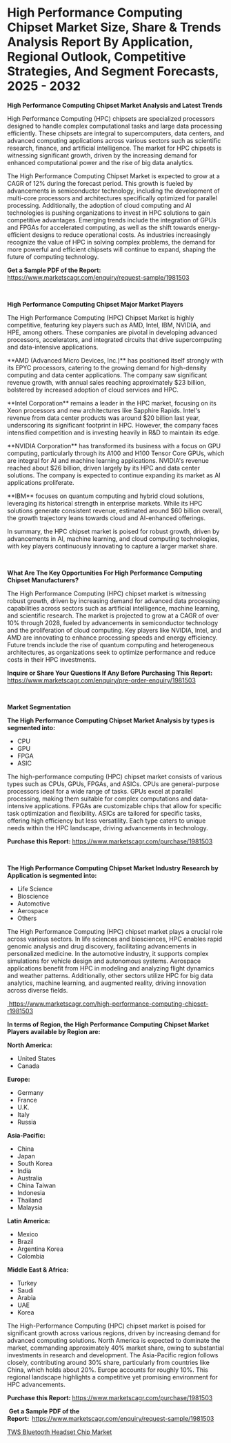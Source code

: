 <p><h1>High Performance Computing Chipset Market Size, Share & Trends Analysis Report By Application, Regional Outlook, Competitive Strategies, And Segment Forecasts, 2025 - 2032</h1></p><p><strong>High Performance Computing Chipset Market Analysis and Latest Trends</strong></p>
<p><p>High Performance Computing (HPC) chipsets are specialized processors designed to handle complex computational tasks and large data processing efficiently. These chipsets are integral to supercomputers, data centers, and advanced computing applications across various sectors such as scientific research, finance, and artificial intelligence. The market for HPC chipsets is witnessing significant growth, driven by the increasing demand for enhanced computational power and the rise of big data analytics.</p><p>The High Performance Computing Chipset Market is expected to grow at a CAGR of 12% during the forecast period. This growth is fueled by advancements in semiconductor technology, including the development of multi-core processors and architectures specifically optimized for parallel processing. Additionally, the adoption of cloud computing and AI technologies is pushing organizations to invest in HPC solutions to gain competitive advantages. Emerging trends include the integration of GPUs and FPGAs for accelerated computing, as well as the shift towards energy-efficient designs to reduce operational costs. As industries increasingly recognize the value of HPC in solving complex problems, the demand for more powerful and efficient chipsets will continue to expand, shaping the future of computing technology.</p></p>
<p><strong>Get a Sample PDF of the Report:&nbsp;</strong> <a href="https://www.marketscagr.com/enquiry/request-sample/1981503?utm_campaign=2336&utm_medium=2&utm_source=Github&utm_content=ia&utm_term=13022025&utm_id=high-performance-computing-chipset">https://www.marketscagr.com/enquiry/request-sample/1981503</a></p>
<p>&nbsp;</p>
<p><strong>High Performance Computing Chipset Major Market Players</strong></p>
<p><p>The High Performance Computing (HPC) Chipset Market is highly competitive, featuring key players such as AMD, Intel, IBM, NVIDIA, and HPE, among others. These companies are pivotal in developing advanced processors, accelerators, and integrated circuits that drive supercomputing and data-intensive applications.</p><p>**AMD (Advanced Micro Devices, Inc.)** has positioned itself strongly with its EPYC processors, catering to the growing demand for high-density computing and data center applications. The company saw significant revenue growth, with annual sales reaching approximately $23 billion, bolstered by increased adoption of cloud services and HPC.</p><p>**Intel Corporation** remains a leader in the HPC market, focusing on its Xeon processors and new architectures like Sapphire Rapids. Intel's revenue from data center products was around $20 billion last year, underscoring its significant footprint in HPC. However, the company faces intensified competition and is investing heavily in R&D to maintain its edge.</p><p>**NVIDIA Corporation** has transformed its business with a focus on GPU computing, particularly through its A100 and H100 Tensor Core GPUs, which are integral for AI and machine learning applications. NVIDIA's revenue reached about $26 billion, driven largely by its HPC and data center solutions. The company is expected to continue expanding its market as AI applications proliferate.</p><p>**IBM** focuses on quantum computing and hybrid cloud solutions, leveraging its historical strength in enterprise markets. While its HPC solutions generate consistent revenue, estimated around $60 billion overall, the growth trajectory leans towards cloud and AI-enhanced offerings.</p><p>In summary, the HPC chipset market is poised for robust growth, driven by advancements in AI, machine learning, and cloud computing technologies, with key players continuously innovating to capture a larger market share.</p></p>
<p>&nbsp;</p>
<p><strong>What Are The Key Opportunities For High Performance Computing Chipset Manufacturers?</strong></p>
<p><p>The High Performance Computing (HPC) chipset market is witnessing robust growth, driven by increasing demand for advanced data processing capabilities across sectors such as artificial intelligence, machine learning, and scientific research. The market is projected to grow at a CAGR of over 10% through 2028, fueled by advancements in semiconductor technology and the proliferation of cloud computing. Key players like NVIDIA, Intel, and AMD are innovating to enhance processing speeds and energy efficiency. Future trends include the rise of quantum computing and heterogeneous architectures, as organizations seek to optimize performance and reduce costs in their HPC investments.</p></p>
<p><strong>Inquire or Share Your Questions If Any Before Purchasing This Report:</strong> <a href="https://www.marketscagr.com/enquiry/pre-order-enquiry/1981503?utm_campaign=2336&utm_medium=2&utm_source=Github&utm_content=ia&utm_term=13022025&utm_id=high-performance-computing-chipset">https://www.marketscagr.com/enquiry/pre-order-enquiry/1981503</a></p>
<p>&nbsp;</p>
<p><strong>Market Segmentation</strong></p>
<p><strong>The High Performance Computing Chipset Market Analysis by types is segmented into:</strong></p>
<p><ul><li>CPU</li><li>GPU</li><li>FPGA</li><li>ASIC</li></ul></p>
<p><p>The high-performance computing (HPC) chipset market consists of various types such as CPUs, GPUs, FPGAs, and ASICs. CPUs are general-purpose processors ideal for a wide range of tasks. GPUs excel at parallel processing, making them suitable for complex computations and data-intensive applications. FPGAs are customizable chips that allow for specific task optimization and flexibility. ASICs are tailored for specific tasks, offering high efficiency but less versatility. Each type caters to unique needs within the HPC landscape, driving advancements in technology.</p></p>
<p><strong>Purchase this Report:&nbsp;</strong><a href="https://www.marketscagr.com/purchase/1981503?utm_campaign=2336&utm_medium=2&utm_source=Github&utm_content=ia&utm_term=13022025&utm_id=high-performance-computing-chipset">https://www.marketscagr.com/purchase/1981503</a></p>
<p>&nbsp;</p>
<p><strong>The High Performance Computing Chipset Market Industry Research by Application is segmented into:</strong></p>
<p><ul><li>Life Science</li><li>Bioscience</li><li>Automotive</li><li>Aerospace</li><li>Others</li></ul></p>
<p><p>The High Performance Computing (HPC) chipset market plays a crucial role across various sectors. In life sciences and biosciences, HPC enables rapid genomic analysis and drug discovery, facilitating advancements in personalized medicine. In the automotive industry, it supports complex simulations for vehicle design and autonomous systems. Aerospace applications benefit from HPC in modeling and analyzing flight dynamics and weather patterns. Additionally, other sectors utilize HPC for big data analytics, machine learning, and augmented reality, driving innovation across diverse fields.</p></p>
<p><a href="https://www.marketscagr.com/high-performance-computing-chipset-r1981503?utm_campaign=2336&utm_medium=2&utm_source=Github&utm_content=ia&utm_term=13022025&utm_id=high-performance-computing-chipset">&nbsp;https://www.marketscagr.com/high-performance-computing-chipset-r1981503</a></p>
<p><strong>In terms of Region, the High Performance Computing Chipset Market Players available by Region are:</strong></p>
<p>
    <p> <strong> North America: </strong>
        <ul>
            <li>United States</li>
            <li>Canada</li>
        </ul>
        </p> 
    <p> <strong> Europe: </strong>
        <ul>
            <li>Germany</li>
            <li>France</li>
            <li>U.K.</li>
            <li>Italy</li>
            <li>Russia</li>
        </ul>
        </p> 
    <p> <strong> Asia-Pacific: </strong>
        <ul>
            <li>China</li>
            <li>Japan</li>
            <li>South Korea</li>
            <li>India</li>
            <li>Australia</li>
            <li>China Taiwan</li>
            <li>Indonesia</li>
            <li>Thailand</li>
            <li>Malaysia</li>
        </ul>
        </p> 
    <p> <strong> Latin America: </strong>
        <ul>
            <li>Mexico</li>
            <li>Brazil</li>
            <li>Argentina Korea</li>
            <li>Colombia</li>
        </ul>
        </p> 
    <p> <strong> Middle East & Africa: </strong>
        <ul>
            <li>Turkey</li>
            <li>Saudi</li>
            <li>Arabia</li>
            <li>UAE</li>
            <li>Korea</li>
        </ul>
    </p>
    </p>
<p><p>The High-Performance Computing (HPC) chipset market is poised for significant growth across various regions, driven by increasing demand for advanced computing solutions. North America is expected to dominate the market, commanding approximately 40% market share, owing to substantial investments in research and development. The Asia-Pacific region follows closely, contributing around 30% share, particularly from countries like China, which holds about 20%. Europe accounts for roughly 10%. This regional landscape highlights a competitive yet promising environment for HPC advancements.</p></p>
<p><strong>Purchase this Report: </strong><a href="https://www.marketscagr.com/purchase/1981503?utm_campaign=2336&utm_medium=2&utm_source=Github&utm_content=ia&utm_term=13022025&utm_id=high-performance-computing-chipset">https://www.marketscagr.com/purchase/1981503</a></p>
<p>&nbsp;<strong>Get a Sample PDF of the Report:&nbsp;&nbsp;</strong><a href="https://www.marketscagr.com/enquiry/request-sample/1981503?utm_campaign=2336&utm_medium=2&utm_source=Github&utm_content=ia&utm_term=13022025&utm_id=high-performance-computing-chipset">https://www.marketscagr.com/enquiry/request-sample/1981503</a></p>
<p><strong></strong></p>
<p><p><a href="https://github.com/yazminwollma30/Market-Research-Report-List-1/blob/main/tws-bluetooth-headset-chip-market.md?utm_campaign=2336&utm_medium=2&utm_source=Github&utm_content=ia&utm_term=13022025&utm_id=high-performance-computing-chipset">TWS Bluetooth Headset Chip Market</a></p></p>